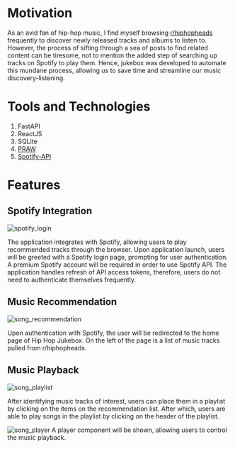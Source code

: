 # Motivation

As an avid fan of hip-hop music, I find myself browsing [r/hiphopheads](https://www.reddit.com/r/hiphopheads/) frequently to discover newly released tracks and albums to listen to. However, the process of sifting through a sea of posts to find related content can be tiresome, not to mention the added step of searching up tracks on Spotify to play them. Hence, jukebox was developed to automate this mundane process, allowing us to save time and streamline our music discovery-listening.

# Tools and Technologies

1. FastAPI
2. ReactJS
3. SQLite
4. [PRAW](https://praw.readthedocs.io/en/stable/)
5. [Spotify-API](https://developer.spotify.com/documentation/web-api/)


# Features

## Spotify Integration

![spotify_login](https://raw.githubusercontent.com/zenlyj/hip-hop-jukebox/main/README_images/spotify_login.PNG)

The application integrates with Spotify, allowing users to play recommended tracks through the browser. Upon application launch, users will be greeted with a Spotify login page, prompting for user authentication. A premium Spotify account will be required in order to use Spotify API. The application handles refresh of API access tokens, therefore, users do not need to authenticate themselves frequently.

## Music Recommendation

![song_recommendation](https://raw.githubusercontent.com/zenlyj/hip-hop-jukebox/main/README_images/song_recommendation.PNG)

Upon authentication with Spotify, the user will be redirected to the home page of Hip Hop Jukebox. On the left of the page is a list of music tracks pulled from r/hiphopheads.

## Music Playback

![song_playlist](https://raw.githubusercontent.com/zenlyj/hip-hop-jukebox/main/README_images/song_playlist.PNG)

After identifying music tracks of interest, users can place them in a playlist by clicking on the items on the recommendation list. After which, users are able to play songs in the playlist by clicking on the header of the playlist.

![song_player](https://raw.githubusercontent.com/zenlyj/hip-hop-jukebox/main/README_images/song_player.PNG)
A player component will be shown, allowing users to control the music playback.
